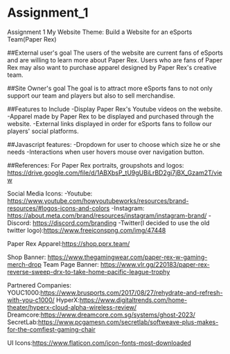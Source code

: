 # Assignment_1
Assignment 1
My Website Theme: Build a Website for an eSports Team(Paper Rex)

##External user's goal
The users of the website are current fans of eSports and are willing to 
learn more about Paper Rex. Users who are fans of Paper Rex may also
want to purchase apparel designed by Paper Rex's creative team.

##Site Owner's goal
The goal is to attract more eSports fans to not only support our team and players but also to sell merchandise.

##Features to Include
    -Display Paper Rex's Youtube videos on the website.
    -Apparel made by Paper Rex to be displayed and purchased through the website.
    -External links displayed in order for eSports fans to follow our players' social platforms.

##Javascript features:
    -Dropdown for user to choose which size he or she needs
    -Interactions when user hovers mouse over navigation button.

##References:
For Paper Rex portraits, groupshots and logos:
https://drive.google.com/file/d/1ABXbsP_tU9gUBiLrBD2gi7jBX_Gzam2T/view

Social Media Icons:
-Youtube:    https://www.youtube.com/howyoutubeworks/resources/brand-resources/#logos-icons-and-colors
-Instagram:    https://about.meta.com/brand/resources/instagram/instagram-brand/
-Discord:    https://discord.com/branding
-Twitter(I decided to use the old twitter logo):https://www.freeiconspng.com/img/47448

Paper Rex Apparel:https://shop.pprx.team/

Shop Banner: https://www.thegamingwear.com/paper-rex-w-gaming-merch-drop
Team Page Banner: https://www.vlr.gg/220183/paper-rex-reverse-sweep-drx-to-take-home-pacific-league-trophy

Partnered Companies:
YOUC1000:https://www.brusports.com/2017/08/27/rehydrate-and-refresh-with-you-c1000/
HyperX:https://www.digitaltrends.com/home-theater/hyperx-cloud-alpha-wireless-review/
Dreamcore:https://www.dreamcore.com.sg/systems/ghost-2023/
SecretLab:https://www.pcgamesn.com/secretlab/softweave-plus-makes-for-the-comfiest-gaming-chair

UI Icons:https://www.flaticon.com/icon-fonts-most-downloaded
